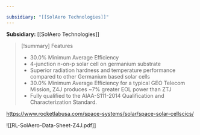 ```yaml
---

subsidiary: "[[SolAero Technologies]]"
---
```


**Subsidiary:** [[SolAero Technologies]]

>[!summary] Features
>- 30.0% Minimum Average Efficiency
>- 4-junction n-on-p solar cell on germanium substrate
>- Superior radiation hardness and temperature performance compared to other Germanium based solar cells
>- 30.0% Minimum Average Efficiency for a typical GEO Telecom Mission, Z4J produces ~7% greater EOL power than ZTJ
>- Fully qualified to the AIAA-S111-2014 Qualification and Characterization Standard.

https://www.rocketlabusa.com/space-systems/solar/space-solar-cellscics/

![[RL-SolAero-Data-Sheet-Z4J.pdf]]